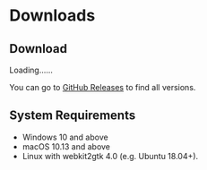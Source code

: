 # Downloads
<h2 id="Download">Download</h2>
<p id="OSVERSION">Loading......</p>
<p id="EPHVERSION"></p>
<div id="downloadButtonContainer"></div>

You can go to [GitHub Releases](https://github.com/ResetPower/Epherome/releases) to find all versions.

## System Requirements

- Windows 10 and above
- macOS 10.13 and above
- Linux with webkit2gtk 4.0 (e.g. Ubuntu 18.04+).

<style>
    .downloadbutton {
        padding: 10px 20px;
        font-size: 18px;
        background-color: #4CAF50;
        color: white;
        border: none;
        border-radius: 5px;
        cursor: pointer;
    }
</style>

<script module>
    fetch('https://api.github.com/repos/ResetPower/Epherome/releases')
        .then(response => response.json())
        .then(data => {
            const htmlUrl = data[0].html_url;
            const version = htmlUrl.match(/tag\/(.*)$/)[1];
            checkOperatingSystem(version);
        });
    function checkOperatingSystem(version) {
        var osName = "Unknown";
        var osVersion = "Unknown";
        var userAgent = navigator.userAgent.toLowerCase();
        if (userAgent.indexOf("win") >= 0) {
            osName = "Windows";
            osVersion = "Windows 10 and above (Windows 7 users must compile from <a href='https://github.com/ResetPower/Epherome' target='_blank'>source</a> according to the <a href='https://tauri.app/v1/guides/building/windows#supporting-windows-7' target='_blank'>Tauri documentation</a>)";
            addDownloadButton("https://github.com/ResetPower/Epherome/releases/download/"+version+"/Epherome_"+version+"_x86-setup.exe", "Download x86 Installer(.exe)");
            addDownloadButton("https://github.com/ResetPower/Epherome/releases/download/"+version+"/Epherome_"+version+"_x64-setup.exe", "Download x64 Installer(.exe)");
            addDownloadButton("https://github.com/ResetPower/Epherome/releases/download/"+version+"/Epherome_"+version+"_arm64-setup.exe", "Download arm64 Installer(.exe)");
        } else if (userAgent.indexOf("mac") >= 0) {
            osName = "macOS";
            osVersion = "macOS High Sierra (10.13) and above";
            addDownloadButton("https://github.com/ResetPower/Epherome/releases/download/"+version+"/Epherome_"+version+"_universal.dmg", "Download Universal Installer Image(.dmg)");
            addDownloadButton("https://github.com/ResetPower/Epherome/releases/download/"+version+"/Epherome_universal.app.tar.gz", "Download Universal Software(.app)")
        } else if (userAgent.indexOf("linux") >= 0) {
            osName = "Linux";
            osVersion = "Linux with webkit2gtk 4.0 (e.g. Ubuntu 18.04+), Linux Arm64 is not supported yet.";
            addDownloadButton("https://github.com/ResetPower/Epherome/releases/download/"+version+"/Epherome_"+version+"_amd64.deb", "Download amd64 Software Package(.deb)");
            addDownloadButton("https://github.com/ResetPower/Epherome/releases/download/"+version+"/Epherome_"+version+"_amd64.AppImage", "Download amd64 Common Software Package(.AppImage)");
        }
        document.getElementById("Download").innerHTML = "Epherome " + osName + " Version";
        document.getElementById("OSVERSION").innerHTML = "System Requirements: " + osVersion;
        document.getElementById("EPHVERSION").innerHTML = "Newest Version: " + version;
        if (osName == "Unknown") {
            document.getElementById("Download").innerHTML = "Epherome";
            document.getElementById("OSVERSION").innerHTML = "Epherome does not support the device you are using."
            document.getElementById("EPHVERSION").innerHTML = null
        }
        if ((userAgent.indexOf("iphone") >= 0) || (userAgent.indexOf("android") >= 0)) {
            document.getElementById("Download").innerHTML = "Epherome";
            document.getElementById("OSVERSION").innerHTML = "Sorry, Epherome is not supported for mobile/tablet use.";
            document.getElementById("EPHVERSION").innerHTML = "Visit the Github Release below or use your computer to access to download Epherome.";
            document.getElementById("downloadButtonContainer").innerHTML = null
        }
    }
    function addDownloadButton(downloadUrl, buttonText) {
        var container = document.getElementById("downloadButtonContainer");
        var buttonContainer = document.createElement("div");
        buttonContainer.className = "button-container";
        var button = document.createElement("a");
        button.innerHTML = buttonText;
        button.setAttribute("href",downloadUrl)
        buttonContainer.appendChild(button);
        container.appendChild(buttonContainer);
    }
</script>
